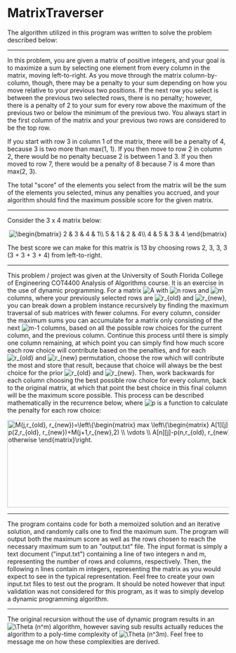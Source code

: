 # MatrixTraverser

The algorithm utilized in this program was written to solve the problem described below:

---

In this problem, you are given a matrix of positive integers, and your goal is to maximize a sum by selecting one element from every column in the matrix, moving left-to-right.  As you move through the matrix column-by-column, though, there may be a penalty to your sum depending on how you move relative to your previous two positions.  If the next row you select is between the previous two selected rows, there is no penalty; however, there is a penalty of 2 to your sum for every row above the maximum of the previous two or below the minimum of the previous two.  You always start in the first column of the matrix and your previous two rows are considered to be the top row.

If you start with row 3 in column 1 of the matrix, there will be a penalty of 4, because 3 is two more than max(1, 1). If you then move to row 2 in column 2, there would be no penalty becuase 2 is between 1 and 3. If you then moved to row 7, there would be a penalty of 8 because 7 is 4 more than max(2, 3).

The total "score" of the elements you select from the matrix will be the sum of the elements you selected, minus any penalties you accrued, and your algorithm should find the maximum possible score for the given matrix.

---

Consider the 3 x 4 matrix below:

<p align="center">
<img src="https://latex.codecogs.com/svg.latex?\begin{bmatrix}&space;2&space;&&space;3&space;&&space;4&space;&&space;1\\&space;5&space;&&space;1&space;&&space;2&space;&&space;4\\&space;4&space;&&space;5&space;&&space;3&space;&&space;4&space;\end{bmatrix}" title="\begin{bmatrix} 2 & 3 & 4 & 1\\ 5 & 1 & 2 & 4\\ 4 & 5 & 3 & 4 \end{bmatrix}"/>
</p>

The best score we can make for this matrix is 13 by choosing rows 2, 3, 3, 3 (3 + 3 + 3 + 4) from left-to-right.

---

This problem / project was given at the University of South Florida College of Engineering COT4400 Analysis of Algorithms course. It is an exercise in the use of dynamic programming. For a matrix <img src="https://latex.codecogs.com/svg.latex?A" title="A"/> with <img src="https://latex.codecogs.com/svg.latex?n" title="n"/> rows and <img src="https://latex.codecogs.com/svg.latex?m" title="m"/> columns, where your previously selected rows are <img src="https://latex.codecogs.com/svg.latex?r_{old}" title="r_{old}"/> and <img src="https://latex.codecogs.com/svg.latex?r_{new}" title="r_{new}"/>, you can break down a problem instance recursively by finding the maximum traversal of sub matrices with fewer columns. For every column, consider the maximum sums you can accumulate for a matrix only consisting of the next <img src="https://latex.codecogs.com/svg.latex?m-1" title="m-1"/> columns, based on all the possible row choices for the current column, and the previous column. Continue this process until there is simply one column remaining, at which point you can simply find how much score each row choice will contribute based on the penalties, and for each <img src="https://latex.codecogs.com/svg.latex?r_{old}" title="r_{old}"/> and <img src="https://latex.codecogs.com/svg.latex?r_{new}" title="r_{new}"/> permutation, choose the row which will contribute the most and store that result, because that choice will always be the best choice for the prior <img src="https://latex.codecogs.com/svg.latex?r_{old}" title="r_{old}"/> and <img src="https://latex.codecogs.com/svg.latex?r_{new}" title="r_{new}"/>. Then, work backwards for each column choosing the best possible row choice for every column, back to the original matrix, at which that point the best choice in this final column will be the maximum score possible. This process can be described mathematically in the recurrence below, where <img src="https://latex.codecogs.com/svg.latex?p" title="p"/> is a function to calculate the penalty for each row choice:

<img src="https://bit.ly/3hW1AyU" align="center" border="0" alt="M(j,r_{old}, r_{new})=\left\{\begin{matrix} max \left\{\begin{matrix} A[1][j]-p(1,r_{old}, r_{new})+M(j+1,r_{new},1) \\ A[2][j]-p(2,r_{old}, r_{new})+M(j+1,r_{new},2) \\ \vdots \\ A[n][j]-p(n,r_{old}, r_{new})+M(j+1,r_{new},n) \end{matrix}\right & j\leq m \\ \\ 0 & otherwise \end{matrix}\right." width="879" height="198" />
</p>

---

The program contains code for both a memoized solution and an iterative solution, and randomly calls one to find the maximum sum. The program will output both the maximum score as well as the rows chosen to reach the necessary maximum sum to an "output.txt" file. The input format is simply a text document ("input.txt") containing a line of two integers n and m, representing the number of rows and columns, respectively. Then, the following n lines contain m integers, representing the matrix as you would expect to see in the typical representation. Feel free to create your own input.txt files to test out the program. It should be noted however that input validation was not considered for this program, as it was to simply develop a dynamic programming algorithm.

---

The original recursion without the use of dynamic program results in an <img src="https://latex.codecogs.com/svg.latex?\Theta&space;(n^m)" title="\Theta (n^m)" /> algorithm, however saving sub results actually reduces the algorithm to a poly-time complexity of <img src="https://latex.codecogs.com/svg.latex?\Theta&space;(n^3m)" title="\Theta (n^3m)"/>. Feel free to message me on how these complexities are derived.
